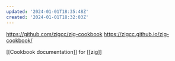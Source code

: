 ```yaml
---
updated: '2024-01-01T18:35:48Z'
created: '2024-01-01T18:32:03Z'
---
```

https://github.com/zigcc/zig-cookbook
https://zigcc.github.io/zig-cookbook/

[[Cookbook documentation]] for [[zig]]